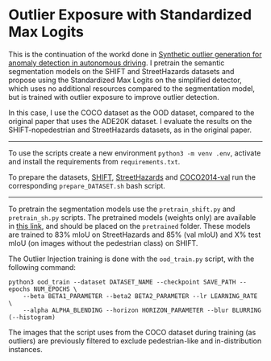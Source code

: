 # Outlier Exposure with Standardized Max Logits

This is the continuation of the workd done in [Synthetic outlier generation for anomaly detection in autonomous driving](https://arxiv.org/abs/2308.02184). I pretrain the semantic segmentation models on the SHIFT and StreetHazards datasets and propose using the Standardized Max Logits on the simplified detector, which uses no additional resources compared to the segmentation model, but is trained with outlier exposure to improve outlier detection.

In this case, I use the COCO dataset as the OOD dataset, compared to the original paper that uses the ADE20K dataset. I evaluate the results on the SHIFT-nopedestrian and StreetHazards datasets, as in the original paper.

---

To use the scripts create a new environment `python3 -m venv .env`, activate and install the requirements from `requirements.txt`.

To prepare the datasets, [SHIFT](https://www.vis.xyz/shift/), [StreetHazards](https://github.com/hendrycks/anomaly-seg) and [COCO2014-val](https://cocodataset.org/#home) run the corresponding `prepare_DATASET.sh` bash script.

---

To pretrain the segmentation models use the `pretrain_shift.py` and `pretrain_sh.py` scripts. The pretrained models (weights only) are available in [this link](https://drive.google.com/file/d/1mVTMDGcwyK3w9FSCDqB-aBWCD_beYDUC/view?usp=drive_link), and should be placed on the `pretrained` folder. These models are trained to 83%  mIoU on StreetHazards and 85% (val mIoU) and X% test mIoU (on images without the pedestrian class) on SHIFT.

The Outlier Injection training is done with the `ood_train.py` script, with the following command:

```
python3 ood_train --dataset DATASET_NAME --checkpoint SAVE_PATH --epochs NUM_EPOCHS \
    --beta BETA1_PARAMETER --beta2 BETA2_PARAMETER --lr LEARNING_RATE \
    --alpha ALPHA_BLENDING --horizon HORIZON_PARAMETER --blur BLURRING (--histogram)
```

The images that the script uses from the COCO dataset during training (as outliers) are previously filtered to exclude pedestrian-like and in-distribution instances.
